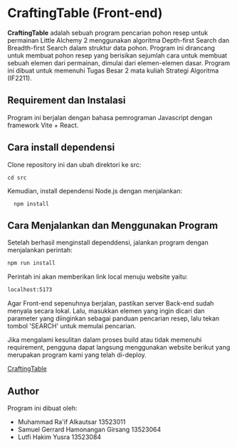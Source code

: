 # CraftingTable (Front-end)

**CraftingTable** adalah sebuah program pencarian pohon resep untuk permainan Little Alchemy 2 menggunakan algoritma Depth-first Search dan Breadth-first Search dalam struktur data pohon. Program ini dirancang untuk membuat pohon resep yang berisikan sejumlah cara untuk membuat sebuah elemen dari permainan, dimulai dari elemen-elemen dasar. Program ini dibuat untuk memenuhi Tugas Besar 2 mata kuliah Strategi Algoritma (IF2211).

## Requirement dan Instalasi  
Program ini berjalan dengan bahasa pemrograman Javascript dengan framework Vite + React.


## Cara install dependensi
Clone repository ini dan ubah direktori ke src:

  ```
  cd src
  ```

Kemudian, install dependensi Node.js dengan menjalankan:
```
  npm install
  ```

## Cara Menjalankan dan Menggunakan Program  
Setelah berhasil menginstall dependdensi, jalankan program dengan menjalankan perintah: 

```bash
npm run install 
```

Perintah ini akan memberikan link local menuju website yaitu:
```bash
localhost:5173 
```

Agar Front-end sepenuhnya berjalan, pastikan server Back-end sudah menyala secara lokal. Lalu, masukkan elemen yang ingin dicari dan parameter yang diinginkan sebagai panduan pencarian resep, lalu tekan tombol 'SEARCH' untuk memulai pencarian.


Jika mengalami kesulitan dalam proses build atau tidak memenuhi requirement, pengguna dapat langsung menggunakan website berikut yang merupakan program kami yang telah di-deploy.

[CraftingTable](https://tubes2fecraftingtable-production.up.railway.app/)

## Author  
Program ini dibuat oleh:
- Muhammad Ra'if Alkautsar 13523011
- Samuel Gerrard Hamonangan Girsang 13523064
- Lutfi Hakim Yusra 13523084


